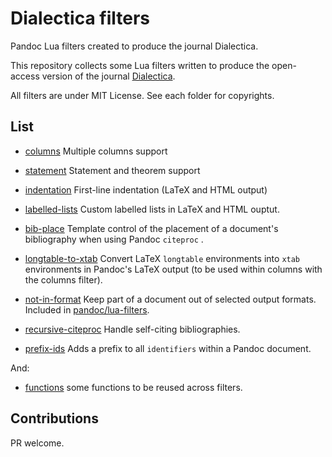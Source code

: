 # Dialectica filters

Pandoc Lua filters created to produce the journal Dialectica.

This repository collects some Lua filters written to produce the
open-access version of the journal
[Dialectica](https://dialectica.philosophie.ch).

All filters are under MIT License. See each folder for copyrights.

## List

* [columns](columns) Multiple columns
  support

* [statement](statement) Statement and theorem support

* [indentation](intentation) First-line indentation (LaTeX and HTML output)

* [labelled-lists](labelled-lists) Custom labelled lists in LaTeX and HTML ouptut.

* [bib-place](bib-place) Template control of the placement of a
document's bibliography when using Pandoc `citeproc` . 

* [longtable-to-xtab](longtable-to-xtab) Convert LaTeX
`longtable` environments into `xtab` environments in Pandoc's LaTeX
output (to be used within columns with the columns filter).

* [not-in-format](not-in-format) Keep part of a document out of selected
output formats. Included in [pandoc/lua-filters](https://github.com/pandoc/lua-filters).

* [recursive-citeproc](recursive-citeproc) Handle self-citing bibliographies.

* [prefix-ids](prefix-ids) Adds a prefix to all `identifiers` within a 
   Pandoc document.

And:

* [functions](functions) some functions to be reused across filters.

## Contributions

PR welcome. 

